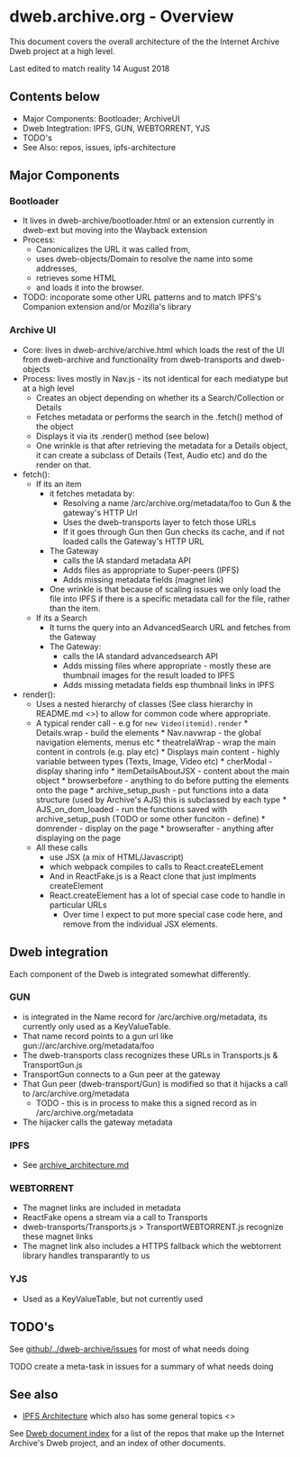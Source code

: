 # dweb.archive.org - Overview

This document covers the overall architecture of the the Internet Archive Dweb project at a high level.

Last edited to match reality 14 August 2018

## Contents below

* Major Components: Bootloader; ArchiveUI
* Dweb Integtration: IPFS, GUN, WEBTORRENT, YJS
* TODO's 
* See Also: repos, issues, ipfs-architecture


## Major Components
### Bootloader

* It lives in dweb-archive/bootloader.html or an extension currently in dweb-ext but moving into the Wayback extension
* Process:
    * Canonicalizes the URL it was called from, 
    * uses dweb-objects/Domain to resolve the name into some addresses, 
    * retrieves some HTML
    * and loads it into the browser.
* TODO: incoporate some other URL patterns and to match IPFS's Companion extension and/or Mozilla's library
    
### Archive UI 
* Core: lives in dweb-archive/archive.html which loads the rest of the UI from dweb-archive and functionality from dweb-transports and dweb-objects
* Process: lives mostly in Nav.js - its not identical for each mediatype but at a high level
    * Creates an object depending on whether its a Search/Collection or Details
    * Fetches metadata or performs the search in the .fetch() method of the object 
    * Displays it via its .render() method (see below)
    * One wrinkle is that after retrieving the metadata for a Details object, it can create a subclass of Details (Text, Audio etc) and do the render on that.
* fetch(): 
    * If its an item 
        * it fetches metadata by: 
            * Resolving a name /arc/archive.org/metadata/foo to Gun & the gateway's HTTP Url 
            * Uses the dweb-transports layer to fetch those URLs
            * If it goes through Gun then Gun checks its cache, and if not loaded calls the Gateway's HTTP URL
        * The Gateway
            * calls the IA standard metadata API
            * Adds files as appropriate to Super-peers (IPFS)
            * Adds missing metadata fields (magnet link)
        * One wrinkle is that because of scaling issues we only load the file into IPFS if there is a specific metadata call for the file, rather than the item.
    * If its a Search
        * It turns the query into an AdvancedSearch URL and fetches from the Gateway
        * The Gateway:
            * calls the IA standard advancedsearch API
            * Adds missing files where appropriate - mostly these are thumbnail images for the result loaded to IPFS
            * Adds missing metadata fields esp thumbnail links in IPFS
* render():
    * Uses a nested hierarchy of classes (See class hierarchy in README.md <<TODO move class hierarchy>>) to allow for common code where appropriate.
    * A typical render call - e.g for `new Video(itemid).render`
                * Details.wrap - build the elements
                    * Nav.navwrap - the global navigation elements, menus etc
                    * theatreIaWrap - wrap the main content in controls (e.g. play etc)
                        * Displays main content - highly variable between types (Texts, Image, Video etc)
                        * cherModal - display sharing info
                    * itemDetailsAboutJSX - content about the main object
                * browserbefore - anything to do before putting the elements onto the page
                    * archive_setup_push - put functions into a data structure (used by Archive's AJS) this is subclassed by each type
                    * AJS_on_dom_loaded - run the functions saved with archive_setup_push (TODO or some other funciton - define)
                * domrender - display on the page
                * browserafter - anything after displaying on the page
    * All these calls 
        * use JSX (a mix of HTML/Javascript) 
        * which webpack compiles to calls to React.createELement
        * And in ReactFake.js is a React clone that just implments createElement
        * React.createElement has a lot of special case code to handle in particular URLs
            * Over time I expect to put more special case code here, and remove from the individual JSX elements.

## Dweb integration

Each component of the Dweb is integrated somewhat differently. 

### GUN 

* is integrated in the Name record for /arc/archive.org/metadata, its currently only used as a KeyValueTable.
* That name record points to a gun url like gun://arc/archive.org/metadata/foo
* The dweb-transports class recognizes these URLs in Transports.js & TransportGun.js
* TransportGun connects to a Gun peer at the gateway
* That Gun peer (dweb-transport/Gun) is modified so that it hijacks a call to /arc/archive.org/metadata
    * TODO - this is in process to make this a signed record as in <pubkey>/arc/archive.org/metadata
* The hijacker calls the gateway metadata
    
### IPFS
* See [archive_architecture.md](./archive_architecture_ipfs.md)

### WEBTORRENT
* The magnet links are included in metadata
* ReactFake opens a stream via a call to Transports
* dweb-transports/Transports.js > TransportWEBTORRENT.js recognize these magnet links
* The magnet link also includes a HTTPS fallback which the webtorrent library handles transparantly to us
    
### YJS
* Used as a KeyValueTable, but not currently used
            
## TODO's
    
See [github/../dweb-archive/issues](https://github.com/internetarchive/dweb-transports/issues) for most of what needs doing

TODO create a meta-task in issues for a summary of what needs doing

## See also

* [IPFS Architecture](./archive_architecture_ipfs.md) which also has some general topics <<TODO move the general topics here>>

See [Dweb document index](https://github.com/internetarchive/dweb-transports/blob/master/DOCUMENTINDEX.md) for a list of the repos that make up the Internet Archive's Dweb project, and an index of other documents. 
